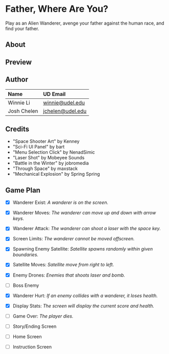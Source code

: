 # Father, Where Are You?

Play as an Alien Wanderer, avenge your father against the human race, and find your father. 

## About 

## Preview 

## Author 
| Name                  | UD Email               |
|:----------------------|:-----------------------|
| Winnie Li             | winnie@udel.edu        |
| Josh Chelen           | jchelen@udel.edu       |

## Credits 
- "Space Shooter Art" by Kenney
- "Sci-Fi UI Panel" by bart
- "Menu Selection Click" by NenadSimic
- "Laser Shot" by Mobeyee Sounds
- "Battle in the Winter" by jobromedia
- "Through Space" by maxstack
- "Mechanical Explosion" by Spring Spring

## Game Plan 

- [X] Wanderer Exist: *A wanderer is on the screen.*
- [X] Wanderer Moves: *The wanderer can move up and down with arrow keys.*
- [X] Wanderer Attack: *The wanderer can shoot a laser with the space key.*
- [X] Screen Limits: *The wanderer cannot be moved offscreen.*
- [X] Spawning Enemy Satellite: *Satellite spawns randomly within given boundaries.*
- [X] Satellite Moves: *Satellite move from right to left.*
- [X] Enemy Drones: *Enemies that shoots laser and bomb.*
- [ ] Boss Enemy
- [X] Wanderer Hurt: *If an enemy collides with a wanderer, it loses health.*
- [X] Display Stats: *The screen will display the current score and health.* 
- [ ] Game Over: *The player dies.* 
- [ ] Story/Ending Screen
- [ ] Home Screen  
- [ ] Instruction Screen

